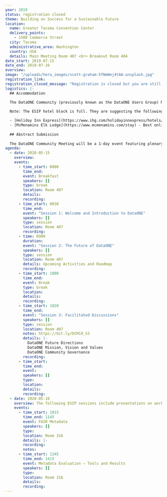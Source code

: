 ```yaml
---
year: 2019
status: registration closed
theme: Building on Success for a Sustainable Future
location:
  name: Greater Tacoma Convention Center
  delivery_points:
    - 1500 Commerce Street
  city: Tacoma
  administrative_area: Washington
  country: USA
  details: Main Meeting Room 407 <br> Breakout Room 404
date_start: 2019-07-15
date_end: 2019-07-16
overview: 
image: "/uploads/hero_images/scott-graham-5fNmWej4tAA-unsplash.jpg"
registration_link:
registration_closed_message: "Registration is closed but you are still welcome to join the meeting if you are in the area. There is no cost for registration for this meeting."
logistics: |-
  ## Accommodation
  
  The DataONE Community (previously known as the DataONE Users Group) Meeting is colocated with the Summer ESIP meeting and there is a single hotel block reserved. The official hotel of the meeting is Hotel Murano, located at 1320 Broadway, Tacoma, WA 98402. The group rate is $121 per night. Online and phone reservations will be accepted until June 17, 2019. Full information is available on the ESIP meeting page.

  Note: The ESIP hotel block is full. They are suggesting the following 2 hotels:

  - [Holiday Inn Express](https://www.ihg.com/holidayinnexpress/hotels/us/en/tacoma/seacs/hoteldetail) - Best online rate, non-member $149
  - [McMenamins Elk Lodge](https://www.mcmenamins.com/stay) - Best online rate, $177
  
  ## Abstract Submission
  
  The DataONE Community Meeting will be a 1-day event featuring plenary presentations, topical breakout sessions, and community-led discussions in addition to an early evening poster reception. Abstracts for talks and posters are solicited during the registration process. Talks will be approximately 10-15 minutes in duration, to be confirmed with development of the agenda. Oral presentations are not guaranteed and some submissions may be accepted as posters instead. Poster submissions will remain open until close of registration.
agenda:
  - date: 2020-05-15
    overview: 
    events:
      - time_start: 0800
        time_end: 
        event: Breakfast
        speakers: []
        type: break
        location: Room 407
        details:
        recording: 
      - time_start: 0830
        time_end:
        event: "Session 1: Welcome and Introduction to DataONE"
        speakers: []
        type: session
        location: Room 407
        recording: 
      - time: 0900
        duration: 
        event: "Session 2: The Future of DataONE"
        speakers: []
        type: session
        location: Room 407
        details: Upcoming Activities and Roadmap
        recording: 
      - time_start: 1000
        time_end: 
        event: Break
        type: break
        location:
        details: 
        recording: 
      - time_start: 1020
        time_end: 
        event: "Session 3: Facilitated Discussions"
        speakers: []
        type: session
        location: Room 407
        notes: https://bit.ly/DCM19_S3
        details: |-
          DataONE Future Directions
          DataONE Mission, Vision and Values
          DataONE Community Governance
        recording: 
      - time_start: 
        time_end: 
        event: 
        speakers: []
        type: 
        location: 
        details:
        recording: 
  - date: 2020-05-16
    overview: The following ESIP sessions include presentations on work conducted by, or in collaboration with, DataONE. We encourage you to attend these sessions and welcome your feedback.
    events:
      - time_start: 1015
        time_end: 1145
        event: FAIR Metadata
        speakers: []
        type: 
        location: Room 316
        details: |-
        recording: 
        notes: 
      - time_start: 1245
        time_end: 1415
        event: Metadata Evaluation – Tools and Results
        speakers: []
        type: 
        location: Room 316
        details:
        recording: 
---
```

